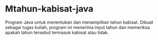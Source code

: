 # Mtahun-kabisat-java
Program Java untuk menentukan dan menampilkan tahun kabisat. Dibuat sebagai tugas kuliah, program ini menerima input tahun dan memeriksa apakah tahun tersebut termasuk kabisat atau tidak.
